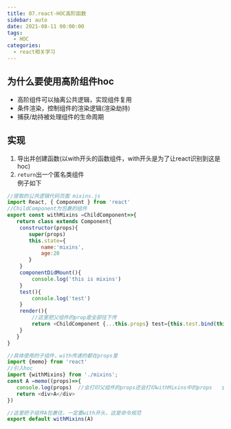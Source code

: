 ```yaml
---
title: 07.react-HOC高阶函数
sidebar: auto
date: 2021-08-11 00:00:00
tags:
  - HOC
categories:
  - react相关学习
---
```



<!-- more -->

## 为什么要使用高阶组件hoc
- 高阶组件可以抽离公共逻辑，实现组件复用
- 条件渲染，控制组件的渲染逻辑(渲染劫持)
- 捕获/劫持被处理组件的生命周期

## 实现
1. 导出并创建函数(以with开头的函数组件，with开头是为了让react识别到这是hoc)
2. `return`出一个匿名类组件 </br>
例子如下
```js
//提取的公共逻辑代码页面 mixins.js
import React, { Component } from 'react'
//ChildComponent为包裹的组件
export const withMixins =ChildComponent=>{
   return class extends Component{
    constructor(props){
       super(props)
       this.state={
           name:'mixins',
           age:20
       }
    }
    componentDidMount(){
        console.log('this is mixins')
    }
    test(){
        console.log('test')
    }
    render(){
        //这里把父组件的prop是全部往下传
        return <ChildComponent {...this.props} test={this.test.bind(this)} name={this.state.name}/>
    }
   }
}

//具体使用的子组件，with传递的都在props里
import {memo} from 'react'
//引入hoc
import {withMixins} from './mixins';
const A =memo((props)=>{
   console.log(props)  //会打印父组件的props还会打印withMixins中的props   会打印出//test()和name
   return <div>A</div>
})

//这里把子组件A包裹住，一定要with开头，这是命令规范
export default withMixins(A)
```
